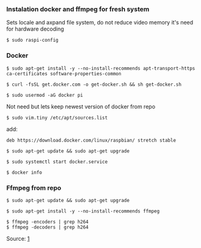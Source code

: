 ### Instalation docker and ffmpeg for fresh system  

Sets locale and axpand file system, do not reduce video memory it's need for hardware decoding

    $ sudo raspi-config

### Docker

    $ sudo apt-get install -y --no-install-recommends apt-transport-https ca-certificates software-properties-common

    $ curl -fsSL get.docker.com -o get-docker.sh && sh get-docker.sh

    $ sudo usermod -aG docker pi

Not need but lets keep newest version of docker from repo

    $ sudo vim.tiny /etc/apt/sources.list

add:

    deb https://download.docker.com/linux/raspbian/ stretch stable

    $ sudo apt-get update && sudo apt-get upgrade

    $ sudo systemctl start docker.service

    $ docker info

### Ffmpeg from repo

    $ sudo apt-get update && sudo apt-get upgrade

    $ sudo apt-get install -y --no-install-recommends ffmpeg

    $ ffmpeg -encoders | grep h264
    $ ffmpeg -decoders | grep h264

Source: [1](https://www.docker.com/blog/happy-pi-day-docker-raspberry-pi/)
